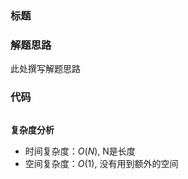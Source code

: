 ### 标题

### 解题思路
此处撰写解题思路

### 代码

```java

```

**复杂度分析**
- 时间复杂度：$O(N)$, N是长度
- 空间复杂度：$O(1)$, 没有用到额外的空间